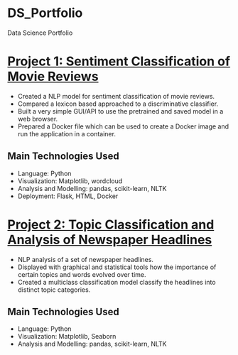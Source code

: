 # DS_Portfolio
Data Science Portfolio

# [Project 1: Sentiment Classification of Movie Reviews](https://github.com/raffaelk/nlp-basics)
- Created a NLP model for sentiment classification of movie reviews.
- Compared a lexicon based approached to a discriminative classifier.
- Built a very simple GUI/API to use the pretrained and saved model in a web browser.
- Prepared a Docker file which can be used to create a Docker image and run the application in a container.

## Main Technologies Used
- Language: Python 
- Visualization: Matplotlib, wordcloud
- Analysis and Modelling: pandas, scikit-learn, NLTK
- Deployment: Flask, HTML, Docker


# [Project 2: Topic Classification and Analysis of Newspaper Headlines](https://github.com/raffaelk/nlp-basics)
- NLP analysis of a set of newspaper headlines.
- Displayed with graphical and statistical tools how the importance of certain topics and words evolved over time.
- Created a multiclass classification model classify the headlines into distinct topic categories. 

## Main Technologies Used
- Language: Python 
- Visualization: Matplotlib, Seaborn
- Analysis and Modelling: pandas, scikit-learn, NLTK
